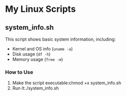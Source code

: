 # My Linux Scripts

## system_info.sh

This script shows basic system information, including:

- Kernel and OS info (`uname -a`)
- Disk usage (`df -h`)
- Memory usage (`free -m`)

### How to Use

1. Make the script executable:chmod +x system_info.sh
2. Run it:./system_info.sh

